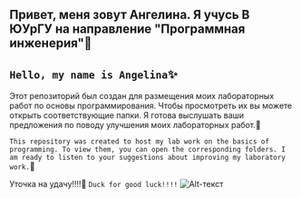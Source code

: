 ## **Привет, меня зовут Ангелина. Я учусь В ЮУрГУ на направление "Программная инженерия"**:snail:
## **`Hello, my name is Angelina`**:sparkles:
Этот репозиторий был создан для размещения моих лабораторных работ по основы программирования. Чтобы просмотреть их вы можете открыть соответствующие папки. Я готова выслушать ваши предложения по поводу улучшения моих лабораторных работ.:hibiscus:

`This repository was created to host my lab work on the basics of programming. To view them, you can open the corresponding folders. I am ready to listen to your suggestions about improving my laboratory work.`:mushroom:

Уточка на удачу!!!!:baby_chick:
`Duck for good luck!!!!`
![Alt-текст](https://zoolandy.ru/wp-content/uploads/2020/11/bb46d662a7a921fc0b8c325adc6b00aa.jpg)
